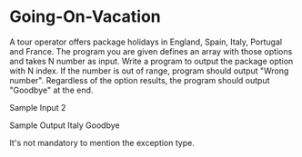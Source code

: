 # Going-On-Vacation
A tour operator offers package holidays in England, Spain, Italy, Portugal and France.
The program you are given defines an array with those options and takes N number as input.
Write a program to output the package option with N index. If the number is out of range, program should output "Wrong number". Regardless of the option results, the program should output "Goodbye" at the end.

Sample Input
2

Sample Output
Italy
Goodbye

It's not mandatory to mention the exception type.
